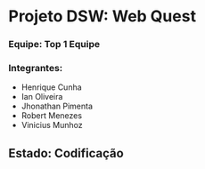 # Projeto DSW: Web Quest
### **Equipe:** Top 1 Equipe
### **Integrantes:**
- Henrique Cunha
- Ian Oliveira
- Jhonathan Pimenta
- Robert Menezes
- Vinicius Munhoz

## Estado: Codificação


